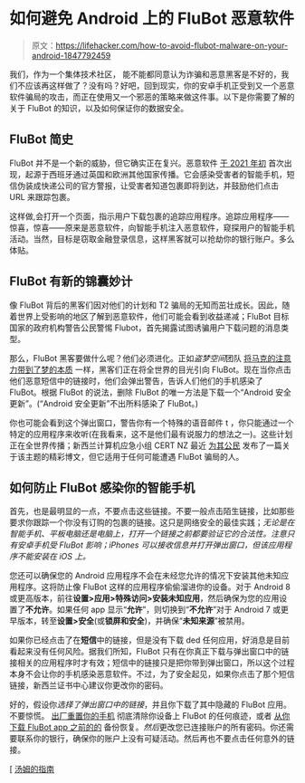 # 如何避免 Android 上的 FluBot 恶意软件

> 原文：<https://lifehacker.com/how-to-avoid-flubot-malware-on-your-android-1847792459>

我们，作为一个集体技术社区， 能不能都同意认为诈骗和恶意黑客是不好的，我们不应该再这样做了？没有吗？好吧，回到现实，你的安卓手机正受到又一个恶意软件骗局的攻击，而正在使用又一个邪恶的策略来做这件事。以下是你需要了解的关于 FluBot 的知识，以及如何保证你的数据安全。



## FluBot 简史

FluBot 并不是一个新的威胁，但它确实正在复兴。恶意软件 [于 2021 年初](https://www.bbc.com/news/technology-56859091) 首次出现，起源于西班牙通过英国和欧洲其他国家传播。它会感染受害者的智能手机，短信伪装成快递公司的官方警报，让受害者知道包裹即将到达，并鼓励他们点击 URL 来跟踪包裹。

这样做,会打开一个页面，指示用户下载包裹的追踪应用程序。追踪应用程序——惊喜，惊喜——原来是恶意软件，向智能手机注入恶意软件，窥探用户的智能手机活动。当然，目标是窃取金融登录信息，这样黑客就可以抢劫你的银行账户。多么体贴。

## FluBot 有新的锦囊妙计

像 FluBot 背后的黑客们因对他们的计划和 T2 骗局的无知而茁壮成长。因此，随着世界上受影响的地区了解到恶意软件，他们可能会看到收益递减；FluBot 目标国家的政府机构警告公民警惕 Flubot，首先揭露试图诱骗用户下载问题的消息类型。

那么，FluBot 黑客要做什么呢？他们必须进化。正如*盗梦空间*团队 [将马克的注意力带到了梦的本质](https://youtu.be/DKce4wCe2zI?t=56) 一样，黑客们正在将全世界的目光引向 FluBot。现在当你点击他们恶意短信中的链接时，他们会弹出警告，告诉人们他们的手机感染了 FluBot。根据 FluBot 的说法，删除 FluBot 的唯一方法是下载一个“Android 安全更新”。(“Android 安全更新”不出所料感染了 FluBot。)

你也可能会看到这个弹出窗口，警告你有一个特殊的语音邮件 t ，你只能通过一个特定的应用程序来收听(在我看来，这不是他们最有说服力的想法之一)。这些计划正在全世界传播；新西兰计算机应急小组 CERT NZ 最近 [为其公民](https://www.cert.govt.nz/about/about-us/) 发布了一篇关于该主题的精彩博文，但它适用于任何可能遭遇 FluBot 骗局的人。

## 如何防止 FluBot 感染你的智能手机

首先，也是最明显的一点，不要点击这些链接。不要一般点击陌生链接，比如那些要求你跟踪一个你没有订购的包裹的链接。这只是网络安全的最佳实践；*无论是在智能手机、平板电脑还是电脑上，打开一个链接之前都要验证它的合法性。注意只有安卓手机受 FluBot 影响；iPhones 可以接收信息并打开弹出窗口，但该应用程序不能安装在 iOS 上。*

您还可以确保您的 Android 应用程序不会在未经您允许的情况下安装其他未知应用程序。这将防止像 FluBot 这样的应用程序偷偷溜进你的设备。对于 Android 8 或更高版本，前往**设置>应用>特殊访问>安装未知应用**，然后确保为您的应用设置了**不允许**。如果任何 app 显示“**允许**”，则切换到“**不允许**”对于 Android 7 或更早版本，转至**设置>安全**(或**锁屏和安全**)，并确保“**未知来源**”被禁用。

如果你已经点击了在**短信**中的链接，但是没有下载 ded 任何应用，好消息是目前看起来没有任何风险。据我们所知，FluBot 只有在你真正下载与弹出窗口中的链接相关的应用程序时才有效；短信中的链接只是把你带到弹出窗口，所以这个过程本身不会让你的手机感染恶意软件。不过，为了安全起见，如果你点击了那个短信链接，新西兰证书中心建议你更改你的密码。

好的，假设你*选择了弹出窗口中的链接*，并且你下载了其中隐藏的 FluBot 应用。不要惊慌。 [出厂重置你的手机](https://lifehacker.com/how-do-i-factory-reset-an-android-phone-with-a-broken-s-1830573253) 彻底清除你设备上 FluBot 的任何痕迹，或者 [从你下载 FluBot app 之前的的](https://gizmodo.com/these-are-currently-the-best-ways-to-back-up-your-smart-1844636394) 备份恢复。*然后*更改您已连接账户的所有密码。你还需要联系你的银行，确保你的账户上没有可疑活动。然后再也不要点击任何意外的链接。

[ [汤姆的指南](https://www.tomsguide.com/news/flubot-warning-fake-security-update)